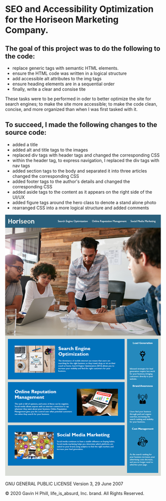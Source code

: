 # SEO and Accessibility Optimization for the Horiseon  Marketing Company.

## The goal of this project was to do the following to the code:
  * replace generic tags with semantic HTML elements.
  * ensure the HTML code was written in a logical structure
  * add accessible alt attributes to the img tags
  * ensure heading elements are in a sequential order
  * finally, write a clear and consise tite
 
These tasks were to be performed in oder to better optimize the site for search engines; to make the site more accessible; to make the code clean, concise, and more organized than when I was first tasked with it.

## To succeed, I made the following changes to the source code:

  * added a title
  * added alt and title tags to the images
  * replaced div tags with header tags and changed the corresponding CSS
  * within the header tag, to express navigation, I replaced the div tags with nav tags
  * added section tags to the body and separated it into three articles changed the corresponding CSS
  * added footer tags to the author's details and changed the corresponding CSS
  * added aside tags to the content as it appears on the right side of the UI/UX
  * added figure tags around the hero class to denote a stand alone photo
  * rearranged CSS into a more logical structure and added comments
  
  
  
  ![Horiseon](https://github.com/carpegavin/Homework-1.0/blob/main/02-Homework/Assets/01-html-css-git-homework-demo.png?raw=true)
  
  
  
GNU GENERAL PUBLIC LICENSE
                   Version 3, 29 June 2007


© 2020 Gavin H Phill, life_is_absurd, Inc. brand. All Rights Reserved.
